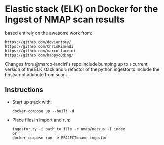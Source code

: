 # Elastic stack (ELK) on Docker for the Ingest of NMAP scan results

based entirely on the awesome work from:

    https://github.com/deviantony/
    https://github.com/ChrisRimondi
    https://github.com/marco-lancini
    https://github.com/happyc0ding/

Changes from @marco-lancini's repo include bumping up to a current version of the ELK stack and a refactor of the python ingestor to include the hostscript attribute from scans.


## Instructions

* Start up stack with:

    ```
    docker-compose up --build -d
    ```
* Place files in import and run:

    ```
    ingestor.py -i path_to_file -r nmap/nessus -I index
    or 
    docker-compose run -e PROJECT=name ingestor
    ```